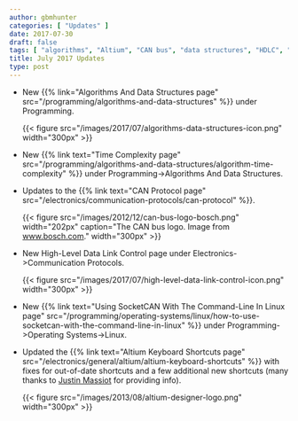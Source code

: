 ```yaml
---
author: gbmhunter
categories: [ "Updates" ]
date: 2017-07-30
draft: false
tags: [ "algorithms", "Altium", "CAN bus", "data structures", "HDLC", "Linux", "shortcuts", "SocketCAN", "time complexity" ]
title: July 2017 Updates
type: post
---
```



* New {{% link="Algorithms And Data Structures page" src="/programming/algorithms-and-data-structures" %}} under Programming.  

    {{< figure src="/images/2017/07/algorithms-data-structures-icon.png" width="300px" >}}

* New {{% link text="Time Complexity page" src="/programming/algorithms-and-data-structures/algorithm-time-complexity" %}} under Programming->Algorithms And Data Structures.

* Updates to the {{% link text="CAN Protocol page" src="/electronics/communication-protocols/can-protocol" %}}.  

    {{< figure src="/images/2012/12/can-bus-logo-bosch.png" width="202px" caption="The CAN bus logo. Image from www.bosch.com." width="300px" >}}

* New High-Level Data Link Control page under Electronics->Communication Protocols.  

    {{< figure src="/images/2017/07/high-level-data-link-control-icon.png" width="300px" >}}

* New {{% link text="Using SocketCAN With The Command-Line In Linux page" src="/programming/operating-systems/linux/how-to-use-socketcan-with-the-command-line-in-linux" %}} under Programming->Operating Systems->Linux.  

* Updated the {{% link text="Altium Keyboard Shortcuts page" src="/electronics/general/altium/altium-keyboard-shortcuts" %}} with fixes for out-of-date shortcuts and a few additional new shortcuts (many thanks to [Justin Massiot](https://justinmassiot.me/) for providing info).  

    {{< figure src="/images/2013/08/altium-designer-logo.png" width="300px" >}}